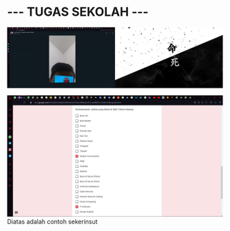 # --- TUGAS SEKOLAH ---
![alt text](https://github.com/KangIpann/nyobainGit/blob/main/Screenshot%20(1050).png)
<br>

![alt text](https://github.com/KangIpann/nyobainGit/blob/main/Screenshot%20(1053).png)
<br>
Diatas adalah contoh sekerinsut
